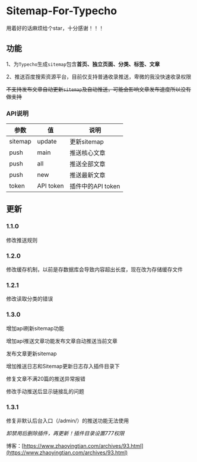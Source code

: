 # Sitemap-For-Typecho

用着好的话麻烦给个star，十分感谢！！！

## 功能

1、为`Typecho`生成`sitemap`包含**首页、独立页面、分类、标签、文章**

2、推送百度搜索资源平台，目前仅支持普通收录推送，卑微的我没快速收录权限

~~不支持发布文章自动更新`sitemap`及自动推送，可能会影响文章发布速度所以没有做支持~~

### API说明

| 参数 | 值 | 说明 | 
| ------- | --------- | ----------------- | 
| sitemap | update | 更新sitemap |
| push | main | 推送核心文章 |
| push | all | 推送全部文章 |
| push | new | 推送最新文章 |
| token | API token | 插件中的API token |

## 更新

### 1.1.0

修改推送规则

### 1.2.0

修改缓存机制，以前是存数据库会导致内容超出长度，现在改为存储缓存文件

### 1.2.1

修改读取分类的错误

### 1.3.0

增加api刷新sitemap功能

增加api推送文章功能发布文章自动推送当前文章

发布文章更新sitemap

增加推送日志和Sitemap更新日志存入插件目录下

修复文章不满20篇的推送异常报错

修改手动推送后显示链接乱的问题

### 1.3.1

修复非默认后台入口（/admin/）的推送功能无法使用

*卸禁用后删除插件，再更新！插件目录设置777权限*

博客：[https://www.zhaoyingtian.com/archives/93.html](https://www.zhaoyingtian.com/archives/93.html)
